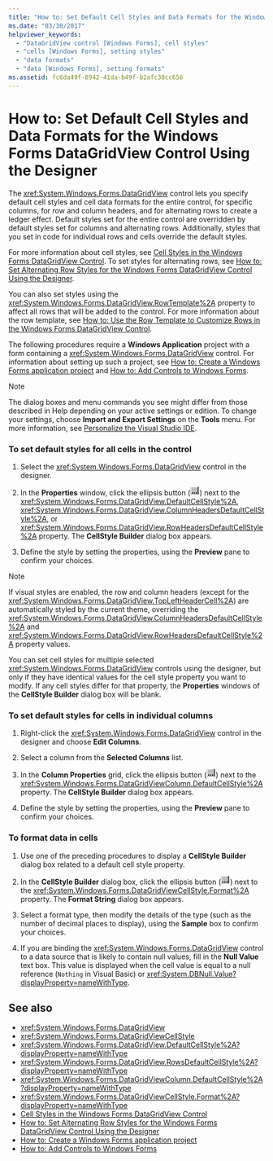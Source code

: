 ```yaml
---
title: "How to: Set Default Cell Styles and Data Formats for the Windows Forms DataGridView Control Using the Designer"
ms.date: "03/30/2017"
helpviewer_keywords: 
  - "DataGridView control [Windows Forms], cell styles"
  - "cells [Windows Forms], setting styles"
  - "data formats"
  - "data [Windows Forms], setting formats"
ms.assetid: fc6da49f-8942-41da-b49f-b2afc38cc656
---
```

# How to: Set Default Cell Styles and Data Formats for the Windows Forms DataGridView Control Using the Designer
The <xref:System.Windows.Forms.DataGridView> control lets you specify default cell styles and cell data formats for the entire control, for specific columns, for row and column headers, and for alternating rows to create a ledger effect. Default styles set for the entire control are overridden by default styles set for columns and alternating rows. Additionally, styles that you set in code for individual rows and cells override the default styles.  
  
 For more information about cell styles, see [Cell Styles in the Windows Forms DataGridView Control](../../../../docs/framework/winforms/controls/cell-styles-in-the-windows-forms-datagridview-control.md). To set styles for alternating rows, see [How to: Set Alternating Row Styles for the Windows Forms DataGridView Control Using the Designer](../../../../docs/framework/winforms/controls/set-alternating-row-styles-for-the-datagrid-using-the-designer.md).  
  
 You can also set styles using the <xref:System.Windows.Forms.DataGridView.RowTemplate%2A> property to affect all rows that will be added to the control. For more information about the row template, see [How to: Use the Row Template to Customize Rows in the Windows Forms DataGridView Control](../../../../docs/framework/winforms/controls/use-the-row-template-to-customize-rows-in-the-datagrid.md).  
  
 The following procedures require a **Windows Application** project with a form containing a <xref:System.Windows.Forms.DataGridView> control. For information about setting up such a project, see [How to: Create a Windows Forms application project](/visualstudio/ide/step-1-create-a-windows-forms-application-project) and [How to: Add Controls to Windows Forms](../../../../docs/framework/winforms/controls/how-to-add-controls-to-windows-forms.md).  
  
> [!NOTE]
>  The dialog boxes and menu commands you see might differ from those described in Help depending on your active settings or edition. To change your settings, choose **Import and Export Settings** on the **Tools** menu. For more information, see [Personalize the Visual Studio IDE](/visualstudio/ide/personalizing-the-visual-studio-ide).  
  
### To set default styles for all cells in the control  
  
1.  Select the <xref:System.Windows.Forms.DataGridView> control in the designer.  
  
2.  In the **Properties** window, click the ellipsis button (![VisualStudioEllipsesButton screenshot](./media/default-cell-styles-datagridview/visual-studio-ellipsis-button.png "Use the ellipsis button to access the CellStyle Builder dialog box.")) next to the <xref:System.Windows.Forms.DataGridView.DefaultCellStyle%2A>, <xref:System.Windows.Forms.DataGridView.ColumnHeadersDefaultCellStyle%2A>, or <xref:System.Windows.Forms.DataGridView.RowHeadersDefaultCellStyle%2A> property. The **CellStyle Builder** dialog box appears.  
  
3.  Define the style by setting the properties, using the **Preview** pane to confirm your choices.  
  
> [!NOTE]
>  If visual styles are enabled, the row and column headers (except for the <xref:System.Windows.Forms.DataGridView.TopLeftHeaderCell%2A>) are automatically styled by the current theme, overriding the <xref:System.Windows.Forms.DataGridView.ColumnHeadersDefaultCellStyle%2A> and <xref:System.Windows.Forms.DataGridView.RowHeadersDefaultCellStyle%2A> property values.  
>   
>  You can set cell styles for multiple selected <xref:System.Windows.Forms.DataGridView> controls using the designer, but only if they have identical values for the cell style property you want to modify. If any cell styles differ for that property, the **Properties** windows of the **CellStyle Builder** dialog box will be blank.  
  
### To set default styles for cells in individual columns  
  
1.  Right-click the <xref:System.Windows.Forms.DataGridView> control in the designer and choose **Edit Columns**.  
  
2.  Select a column from the **Selected Columns** list.  
  
3.  In the **Column Properties** grid, click the ellipsis button (![VisualStudioEllipsesButton screenshot](./media/default-cell-styles-datagridview/ellipsis-button.png "Use the ellipsis button to access the CellStyle Builder dialog box.")) next to the <xref:System.Windows.Forms.DataGridViewColumn.DefaultCellStyle%2A> property. The **CellStyle Builder** dialog box appears.  
  
4.  Define the style by setting the properties, using the **Preview** pane to confirm your choices.  
  
### To format data in cells  
  
1.  Use one of the preceding procedures to display a **CellStyle Builder** dialog box related to a default cell style property.  
  
2.  In the **CellStyle Builder** dialog box, click the ellipsis button (![VisualStudioEllipsesButton screenshot](./media/default-cell-styles-datagridview/ellipsis-button.png "Use the ellipsis button to access the CellStyle Builder dialog box.")) next to the <xref:System.Windows.Forms.DataGridViewCellStyle.Format%2A> property. The **Format String** dialog box appears.  
  
3.  Select a format type, then modify the details of the type (such as the number of decimal places to display), using the **Sample** box to confirm your choices.  
  
4.  If you are binding the <xref:System.Windows.Forms.DataGridView> control to a data source that is likely to contain null values, fill in the **Null Value** text box. This value is displayed when the cell value is equal to a null reference (`Nothing` in Visual Basic) or <xref:System.DBNull.Value?displayProperty=nameWithType>.  
  
## See also
- <xref:System.Windows.Forms.DataGridView>
- <xref:System.Windows.Forms.DataGridViewCellStyle>
- <xref:System.Windows.Forms.DataGridView.DefaultCellStyle%2A?displayProperty=nameWithType>
- <xref:System.Windows.Forms.DataGridView.RowsDefaultCellStyle%2A?displayProperty=nameWithType>
- <xref:System.Windows.Forms.DataGridViewColumn.DefaultCellStyle%2A?displayProperty=nameWithType>
- <xref:System.Windows.Forms.DataGridViewCellStyle.Format%2A?displayProperty=nameWithType>
- [Cell Styles in the Windows Forms DataGridView Control](../../../../docs/framework/winforms/controls/cell-styles-in-the-windows-forms-datagridview-control.md)
- [How to: Set Alternating Row Styles for the Windows Forms DataGridView Control Using the Designer](../../../../docs/framework/winforms/controls/set-alternating-row-styles-for-the-datagrid-using-the-designer.md)
- [How to: Create a Windows Forms application project](/visualstudio/ide/step-1-create-a-windows-forms-application-project)
- [How to: Add Controls to Windows Forms](../../../../docs/framework/winforms/controls/how-to-add-controls-to-windows-forms.md)
